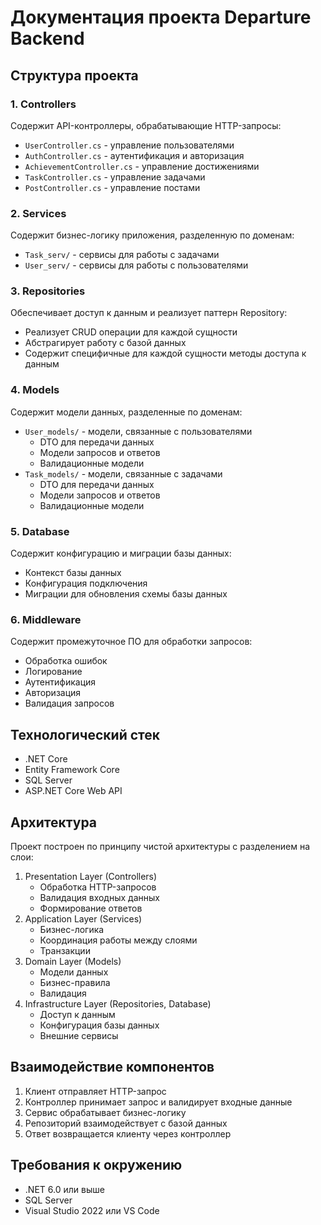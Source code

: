 # Документация проекта Departure Backend

## Структура проекта

### 1. Controllers
Содержит API-контроллеры, обрабатывающие HTTP-запросы:
- `UserController.cs` - управление пользователями
- `AuthController.cs` - аутентификация и авторизация
- `AchievementController.cs` - управление достижениями
- `TaskController.cs` - управление задачами
- `PostController.cs` - управление постами

### 2. Services
Содержит бизнес-логику приложения, разделенную по доменам:
- `Task_serv/` - сервисы для работы с задачами
- `User_serv/` - сервисы для работы с пользователями

### 3. Repositories
Обеспечивает доступ к данным и реализует паттерн Repository:
- Реализует CRUD операции для каждой сущности
- Абстрагирует работу с базой данных
- Содержит специфичные для каждой сущности методы доступа к данным

### 4. Models
Содержит модели данных, разделенные по доменам:
- `User_models/` - модели, связанные с пользователями
  - DTO для передачи данных
  - Модели запросов и ответов
  - Валидационные модели
- `Task_models/` - модели, связанные с задачами
  - DTO для передачи данных
  - Модели запросов и ответов
  - Валидационные модели

### 5. Database
Содержит конфигурацию и миграции базы данных:
- Контекст базы данных
- Конфигурация подключения
- Миграции для обновления схемы базы данных

### 6. Middleware
Содержит промежуточное ПО для обработки запросов:
- Обработка ошибок
- Логирование
- Аутентификация
- Авторизация
- Валидация запросов

## Технологический стек

- .NET Core
- Entity Framework Core
- SQL Server
- ASP.NET Core Web API

## Архитектура

Проект построен по принципу чистой архитектуры с разделением на слои:
1. Presentation Layer (Controllers)
   - Обработка HTTP-запросов
   - Валидация входных данных
   - Формирование ответов
2. Application Layer (Services)
   - Бизнес-логика
   - Координация работы между слоями
   - Транзакции
3. Domain Layer (Models)
   - Модели данных
   - Бизнес-правила
   - Валидация
4. Infrastructure Layer (Repositories, Database)
   - Доступ к данным
   - Конфигурация базы данных
   - Внешние сервисы

## Взаимодействие компонентов

1. Клиент отправляет HTTP-запрос
2. Контроллер принимает запрос и валидирует входные данные
3. Сервис обрабатывает бизнес-логику
4. Репозиторий взаимодействует с базой данных
5. Ответ возвращается клиенту через контроллер

## Требования к окружению

- .NET 6.0 или выше
- SQL Server
- Visual Studio 2022 или VS Code 